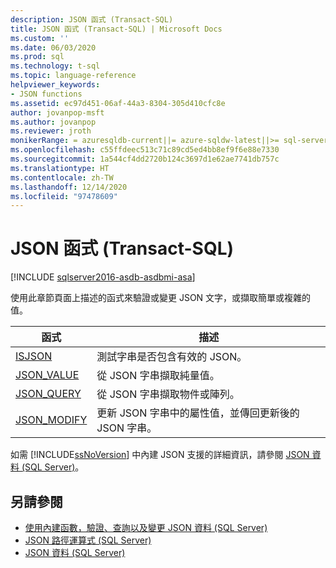 ```yaml
---
description: JSON 函式 (Transact-SQL)
title: JSON 函式 (Transact-SQL) | Microsoft Docs
ms.custom: ''
ms.date: 06/03/2020
ms.prod: sql
ms.technology: t-sql
ms.topic: language-reference
helpviewer_keywords:
- JSON functions
ms.assetid: ec97d451-06af-44a3-8304-305d410cfc8e
author: jovanpop-msft
ms.author: jovanpop
ms.reviewer: jroth
monikerRange: = azuresqldb-current||= azure-sqldw-latest||>= sql-server-2016||>= sql-server-linux-2017
ms.openlocfilehash: c55ffdeec513c71c89cd5ed4bb8ef9f6e88e7330
ms.sourcegitcommit: 1a544cf4dd2720b124c3697d1e62ae7741db757c
ms.translationtype: HT
ms.contentlocale: zh-TW
ms.lasthandoff: 12/14/2020
ms.locfileid: "97478609"
---
```

# <a name="json-functions-transact-sql"></a>JSON 函式 (Transact-SQL)

[!INCLUDE [sqlserver2016-asdb-asdbmi-asa](../../includes/applies-to-version/sqlserver2016-asdb-asdbmi-asa.md)]

使用此章節頁面上描述的函式來驗證或變更 JSON 文字，或擷取簡單或複雜的值。  
  
|函式|描述|  
|--------------|-----------------|  
|[ISJSON](../../t-sql/functions/isjson-transact-sql.md)|測試字串是否包含有效的 JSON。|  
|[JSON_VALUE](../../t-sql/functions/json-value-transact-sql.md)|從 JSON 字串擷取純量值。|  
|[JSON_QUERY](../../t-sql/functions/json-query-transact-sql.md)|從 JSON 字串擷取物件或陣列。|  
|[JSON_MODIFY](../../t-sql/functions/json-modify-transact-sql.md)|更新 JSON 字串中的屬性值，並傳回更新後的 JSON 字串。|

 如需 [!INCLUDE[ssNoVersion](../../includes/ssnoversion-md.md)] 中內建 JSON 支援的詳細資訊，請參閱 [JSON 資料 &#40;SQL Server&#41;](../../relational-databases/json/json-data-sql-server.md)。  

## <a name="see-also"></a>另請參閱

 - [使用內建函數，驗證、查詢以及變更 JSON 資料 &#40;SQL Server&#41;](../../relational-databases/json/validate-query-and-change-json-data-with-built-in-functions-sql-server.md)
 - [JSON 路徑運算式 &#40;SQL Server&#41;](../../relational-databases/json/json-path-expressions-sql-server.md)
 - [JSON 資料 &#40;SQL Server&#41;](../../relational-databases/json/json-data-sql-server.md)  
